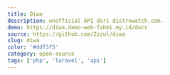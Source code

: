 ```yaml
---
title: Diwa
description: unofficial API dari distrowatch.com.
demo: https://diwa.demo-web-fahmi.my.id/docs
source: https://github.com/Zzzul/diwa
slug: diwa
color: '#ddf3f5'
category: open-source
tags: ['php', 'laravel', 'api']
---
```

